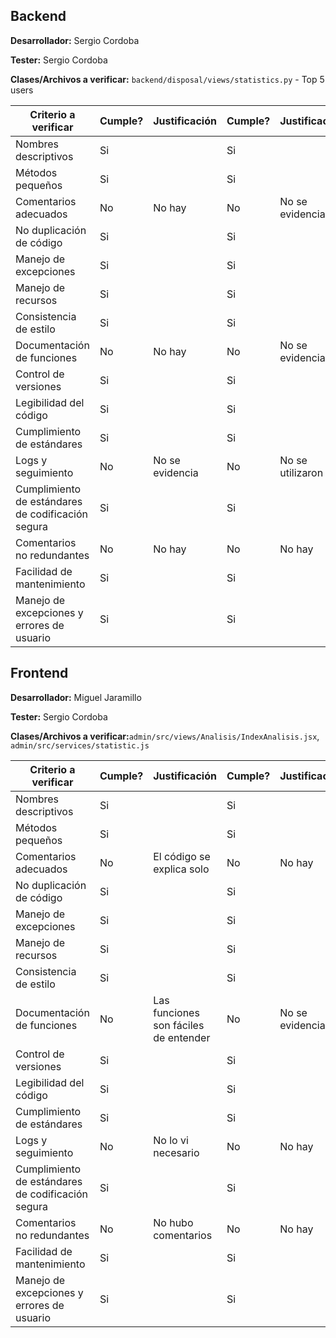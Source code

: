 ## Backend

**Desarrollador:** Sergio Cordoba

**Tester:** Sergio Cordoba

**Clases/Archivos a verificar:** `backend/disposal/views/statistics.py` - Top 5 users

| Criterio a verificar                              | Cumple? | Justificación | Cumple? | Justificación | Notas adicionales |
| ------------------------------------------------- | ------- | ------------- | ------- | ------------- | ----------------- |
| Nombres descriptivos                              | Si        |               | Si        |               |                   |
| Métodos pequeños                                  | Si        |               | Si        |               |                   |
| Comentarios adecuados                             | No        | No hay              | No        | No se evidencia              |                   |
| No duplicación de código                          | Si        |               | Si        |               |                   |
| Manejo de excepciones                             | Si        |               | Si        |               |                   |
| Manejo de recursos                                | Si        |               | Si        |               |                   |
| Consistencia de estilo                            | Si        |               | Si        |               |                   |
| Documentación de funciones                        | No        | No hay              | No        | No se evidencia              |                   |
| Control de versiones                              | Si        |               | Si        |               |                   |
| Legibilidad del código                            | Si        |               | Si        |               |                   |
| Cumplimiento de estándares                        | Si        |               | Si        |               |                   |
| Logs y seguimiento                                | No        | No se evidencia              | No        | No se utilizaron              |                   |
| Cumplimiento de estándares de codificación segura | Si        |               | Si        |               |                   |
| Comentarios no redundantes                        | No        | No hay              | No        | No hay              |                   |
| Facilidad de mantenimiento                        | Si        |               | Si        |               |                   |
| Manejo de excepciones y errores de usuario        | Si        |               | Si        |               |                   |

## Frontend

**Desarrollador:** Miguel Jaramillo

**Tester:** Sergio Cordoba

**Clases/Archivos a verificar:**`admin/src/views/Analisis/IndexAnalisis.jsx`, `admin/src/services/statistic.js`

| Criterio a verificar                              | Cumple? | Justificación | Cumple? | Justificación | Notas adicionales |
| ------------------------------------------------- | ------- | ------------- | ------- | ------------- | ----------------- |
| Nombres descriptivos                              | Si        |               | Si        |               |                   |
| Métodos pequeños                                  | Si        |               | Si        |               |                   |
| Comentarios adecuados                             | No        | El código se explica solo              | No        | No hay              |                   |
| No duplicación de código                          | Si        |               | Si        |               |                   |
| Manejo de excepciones                             | Si        |               | Si        |               |                   |
| Manejo de recursos                                | Si        |               | Si        |               |                   |
| Consistencia de estilo                            | Si        |               | Si        |               |                   |
| Documentación de funciones                        | No        | Las funciones son fáciles de entender              | No        | No se evidencia              |                   |
| Control de versiones                              | Si        |               | Si        |               |                   |
| Legibilidad del código                            | Si        |               | Si        |               |                   |
| Cumplimiento de estándares                        | Si        |               | Si        |               |                   |
| Logs y seguimiento                                | No        | No lo vi necesario              | No        | No hay              |                   |
| Cumplimiento de estándares de codificación segura | Si        |               | Si        |               |                   |
| Comentarios no redundantes                        | No        | No hubo comentarios              | No        | No hay              |                   |
| Facilidad de mantenimiento                        | Si        |               | Si        |               |                   |
| Manejo de excepciones y errores de usuario        | Si        |               | Si        |               |                   |

